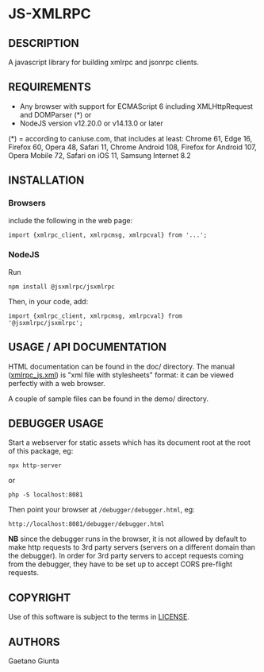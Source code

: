 JS-XMLRPC
=========

DESCRIPTION
-----------

A javascript library for building xmlrpc and jsonrpc clients.

REQUIREMENTS
------------

* Any browser with support for ECMAScript 6 including XMLHttpRequest and DOMParser (*) or
* NodeJS version v12.20.0 or v14.13.0 or later

(*) = according to caniuse.com, that includes at least: Chrome 61, Edge 16, Firefox 60, Opera 48, Safari 11, Chrome
    Android 108, Firefox for Android 107, Opera Mobile 72, Safari on iOS 11, Samsung Internet 8.2

INSTALLATION
------------

### Browsers

include the following in the web page:

    import {xmlrpc_client, xmlrpcmsg, xmlrpcval} from '...';

### NodeJS

Run

    npm install @jsxmlrpc/jsxmlrpc

Then, in your code, add:

    import {xmlrpc_client, xmlrpcmsg, xmlrpcval} from '@jsxmlrpc/jsxmlrpc';

USAGE / API DOCUMENTATION
-------------------------

HTML documentation can be found in the doc/ directory. The manual ([xmlrpc_js.xml](doc/xmlrpc_js.xml)) is "xml file
with stylesheets" format: it can be viewed perfectly with a web browser.

A couple of sample files can be found in the demo/ directory.

DEBUGGER USAGE
--------------

Start a webserver for static assets which has its document root at the root of this package, eg:

    npx http-server

or

    php -S localhost:8081

Then point your browser at `/debugger/debugger.html`, eg:

    http://localhost:8081/debugger/debugger.html

__NB__ since the debugger runs in the browser, it is not allowed by default to make http requests to 3rd party servers
(servers on a different domain than the debugger). In order for 3rd party servers to accept requests coming from the
debugger, they have to be set up to accept CORS pre-flight requests.

COPYRIGHT
---------

Use of this software is subject to the terms in [LICENSE](LICENSE).

AUTHORS
-------

Gaetano Giunta
